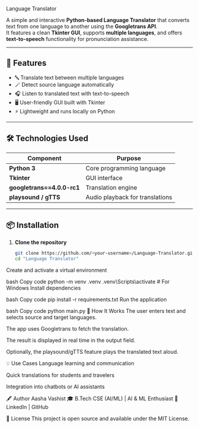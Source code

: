 Language Translator

A simple and interactive **Python-based Language Translator** that converts text from one language to another using the **Googletrans API**.  
It features a clean **Tkinter GUI**, supports **multiple languages**, and offers **text-to-speech** functionality for pronunciation assistance.

---

## 🚀 Features

- 🔤 Translate text between multiple languages  
- 🪄 Detect source language automatically  
- 🎧 Listen to translated text with text-to-speech  
- 🖥️ User-friendly GUI built with Tkinter  
- ⚡ Lightweight and runs locally on Python

---

## 🛠️ Technologies Used

| Component | Purpose |
|------------|----------|
| **Python 3** | Core programming language |
| **Tkinter** | GUI interface |
| **googletrans==4.0.0-rc1** | Translation engine |
| **playsound / gTTS** | Audio playback for translations |

---

## 📦 Installation

1. **Clone the repository**
   ```bash
   git clone https://github.com/<your-username>/Language-Translator.git
   cd "Language Translator"
Create and activate a virtual environment

bash
Copy code
python -m venv .venv
.venv\Scripts\activate   # For Windows
Install dependencies

bash
Copy code
pip install -r requirements.txt
Run the application

bash
Copy code
python main.py
🧠 How It Works
The user enters text and selects source and target languages.

The app uses Googletrans to fetch the translation.

The result is displayed in real time in the output field.

Optionally, the playsound/gTTS feature plays the translated text aloud.

💡 Use Cases
Language learning and communication

Quick translations for students and travelers

Integration into chatbots or AI assistants

🖋️ Author
Aasha Vashist
🎓 B.Tech CSE (AI/ML) | AI & ML Enthusiast
🔗 LinkedIn | GitHub

🪪 License
This project is open source and available under the MIT License.
